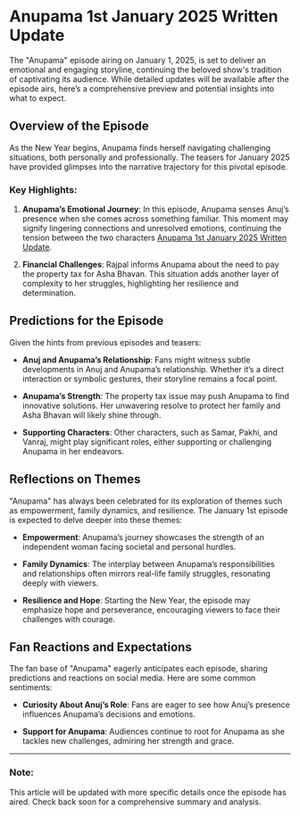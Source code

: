 # Anupama 1st January 2025 Written Update

The "Anupama" episode airing on January 1, 2025, is set to deliver an emotional and engaging storyline, continuing the beloved show's tradition of captivating its audience. While detailed updates will be available after the episode airs, here’s a comprehensive preview and potential insights into what to expect.

## Overview of the Episode

As the New Year begins, Anupama finds herself navigating challenging situations, both personally and professionally. The teasers for January 2025 have provided glimpses into the narrative trajectory for this pivotal episode.

### Key Highlights:
1. **Anupama’s Emotional Journey**: 
   In this episode, Anupama senses Anuj’s presence when she comes across something familiar. This moment may signify lingering connections and unresolved emotions, continuing the tension between the two characters [Anupama 1st January 2025 Written Update](https://skikoonews.blogspot.com/2024/12/anupama-1st-january-2025-written-update.html).

2. **Financial Challenges**: 
   Rajpal informs Anupama about the need to pay the property tax for Asha Bhavan. This situation adds another layer of complexity to her struggles, highlighting her resilience and determination.

## Predictions for the Episode

Given the hints from previous episodes and teasers:
- **Anuj and Anupama’s Relationship**: 
  Fans might witness subtle developments in Anuj and Anupama’s relationship. Whether it’s a direct interaction or symbolic gestures, their storyline remains a focal point.

- **Anupama’s Strength**: 
  The property tax issue may push Anupama to find innovative solutions. Her unwavering resolve to protect her family and Asha Bhavan will likely shine through.

- **Supporting Characters**: 
  Other characters, such as Samar, Pakhi, and Vanraj, might play significant roles, either supporting or challenging Anupama in her endeavors.

## Reflections on Themes

"Anupama" has always been celebrated for its exploration of themes such as empowerment, family dynamics, and resilience. The January 1st episode is expected to delve deeper into these themes:
- **Empowerment**: 
  Anupama’s journey showcases the strength of an independent woman facing societal and personal hurdles.

- **Family Dynamics**: 
  The interplay between Anupama’s responsibilities and relationships often mirrors real-life family struggles, resonating deeply with viewers.

- **Resilience and Hope**: 
  Starting the New Year, the episode may emphasize hope and perseverance, encouraging viewers to face their challenges with courage.

## Fan Reactions and Expectations

The fan base of "Anupama" eagerly anticipates each episode, sharing predictions and reactions on social media. Here are some common sentiments:
- **Curiosity About Anuj’s Role**: 
  Fans are eager to see how Anuj’s presence influences Anupama’s decisions and emotions.
  
- **Support for Anupama**: 
  Audiences continue to root for Anupama as she tackles new challenges, admiring her strength and grace.

---

### Note:
This article will be updated with more specific details once the episode has aired. Check back soon for a comprehensive summary and analysis.
